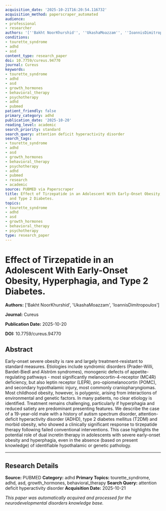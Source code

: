 ```yaml
---
acquisition_date: '2025-10-21T16:20:54.116732'
acquisition_method: paperscraper_automated
audience:
- professional
- researcher
authors: '[''Bakht NoorKhurshid'', ''UkashaMoazzam'', ''IoannisDimitropoulos'']'
conditions:
- tourette_syndrome
- adhd
- asd
content_type: research_paper
doi: 10.7759/cureus.94770
journal: Cureus
keywords:
- tourette_syndrome
- adhd
- asd
- growth_hormones
- behavioral_therapy
- psychotherapy
- adhd
- pubmed
patient_friendly: false
primary_category: adhd
publication_date: '2025-10-20'
reading_level: academic
search_priority: standard
search_query: attention deficit hyperactivity disorder
search_tags:
- tourette_syndrome
- adhd
- asd
- growth_hormones
- behavioral_therapy
- psychotherapy
- adhd
- pubmed
- research
- academic
source: PUBMED via Paperscraper
title: Effect of Tirzepatide in an Adolescent With Early-Onset Obesity, Hyperphagia,
  and Type 2 Diabetes.
topics:
- tourette_syndrome
- adhd
- asd
- growth_hormones
- behavioral_therapy
- psychotherapy
type: research_paper
---
```


# Effect of Tirzepatide in an Adolescent With Early-Onset Obesity, Hyperphagia, and Type 2 Diabetes.

**Authors:** ['Bakht NoorKhurshid', 'UkashaMoazzam', 'IoannisDimitropoulos']

**Journal:** Cureus

**Publication Date:** 2025-10-20

**DOI:** 10.7759/cureus.94770

## Abstract

Early-onset severe obesity is rare and largely treatment-resistant to standard measures. Etiologies include syndromic disorders (Prader-Willi, Bardet-Biedl and Alström syndromes), monogenic defects of appetite-regulating pathways - most significantly melanocortin-4-receptor (MC4R) deficiency, but also leptin receptor (LEPR), pro-opiomelanocortin (POMC), and secondary hypothalamic injury, most commonly craniopharyngiomas. Most childhood obesity, however, is polygenic, arising from interactions of environmental and genetic factors. In many patients, no clear etiology is identified. Treatment remains challenging, particularly if hyperphagia and reduced satiety are predominant presenting features. We describe the case of a 19-year-old male with a history of autism spectrum disorder, attention-deficit hyperactivity disorder (ADHD), type 2 diabetes mellitus (T2DM) and morbid obesity, who showed a clinically significant response to tirzepatide therapy following failed conventional interventions. This case highlights the potential role of dual incretin therapy in adolescents with severe early-onset obesity and hyperphagia, even in the absence (based on present knowledge) of identifiable hypothalamic or genetic pathology.

---

## Research Details

**Source:** PUBMED
**Category:** adhd
**Primary Topics:** tourette_syndrome, adhd, asd, growth_hormones, behavioral_therapy
**Search Query:** attention deficit hyperactivity disorder
**Acquisition Date:** 2025-10-21

*This paper was automatically acquired and processed for the neurodevelopmental disorders knowledge base.*

